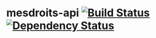 mesdroits-api [![Build Status](https://secure.travis-ci.org/sgmap/mesdroits-api.svg)](http://travis-ci.org/sgmap/mesdroits-api) [![Dependency Status](https://david-dm.org/sgmap/mesdroits-api.svg)](https://david-dm.org/sgmap/mesdroits-api)
=============
